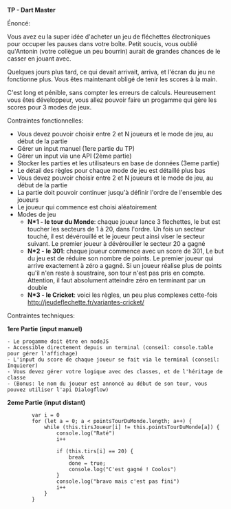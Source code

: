 **TP - Dart Master**

Énoncé: 

Vous avez eu la super idée d'acheter un jeu de fléchettes électroniques pour occuper les pauses dans votre boîte. Petit soucis, vous oublié qu'Antonin (votre collègue un peu bourrin) aurait de grandes chances de le casser en jouant avec.

Quelques jours plus tard, ce qui devait arrivait, arriva, et l'écran du jeu ne fonctionne plus. Vous êtes maintenant obligé de tenir les scores à la main.

C'est long et pénible, sans compter les erreurs de calculs. Heureusement vous êtes développeur, vous allez pouvoir faire un progamme qui gère les scores pour 3 modes de jeux.



Contraintes fonctionnelles:

- Vous devez pouvoir choisir entre 2 et N joueurs et le mode de jeu, au début de la partie
- Gérer un input manuel (1ere partie du TP)
- Gérer un input via une API (2ème partie)
- Stocker les parties et les utilisateurs en base de données (3eme partie)
- Le détail des règles pour chaque mode de jeu est détaillé plus bas
- Vous devez pouvoir choisir entre 2 et N joueurs et le mode de jeu, au début de la partie
- La partie doit pouvoir continuer jusqu'à définir l'ordre de l'ensemble des joueurs
- Le joueur qui commence est choisi aléatoirement
- Modes de jeu
  - **N*1 - le tour du Monde**: chaque joueur lance 3 flechettes, le but est toucher les secteurs de 1 à 20, dans l'ordre. Un fois un secteur touché, il est dévérouillé et le joueur peut ainsi viser le secteur suivant. Le premier joueur à dévérouiller le secteur 20 a gagné
  - **N*2 - le 301**: chaque joueur commence avec un score de 301, Le but du jeu est de réduire son nombre de points. Le premier joueur qui arrive exactement à zéro a gagné. Si un joueur réalise plus de points qu'il n'en reste à soustraire, son tour n'est pas pris en compte. Attention, il faut absolument atteindre zéro en terminant par un double
  - **N*3 - le Cricket**: voici les règles, un peu plus complexes cette-fois http://jeudeflechette.fr/variantes-cricket/



Contraintes techniques:

**1ere Partie (input manuel)**

	- Le progamme doit être en nodeJS
	- Accessible directement depuis un terminal (conseil: console.table pour gérer l'affichage)
	- L'input du score de chaque joueur se fait via le terminal (conseil: Inquierer)
	- Vous devez gérer votre logique avec des classes, et de l'héritage de classe
	- (Bonus: le nom du joueur est annoncé au début de son tour, vous pouvez utiliser l'api Dialogflow)


**2eme Partie (input distant)**




            var i = 0
            for (let a = 0; a < pointsTourDuMonde.length; a++) {
                while (this.tirsJoueur[i] != this.pointsTourDuMonde[a]) {
                    console.log("Raté")
                    i++

                    if (this.tirs[i] == 20) {
                        break
                        done = true;
                        console.log("C'est gagné ! Coolos")
                    }
                    console.log("bravo mais c'est pas fini")
                    i++
                }
            }